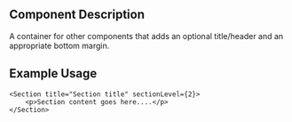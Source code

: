 Component Description
---------------------

A container for other components that adds an optional title/header and an appropriate bottom margin. 

Example Usage
-------------

    <Section title="Section title" sectionLevel={2}>
    	<p>Section content goes here....</p>
    </Section>
